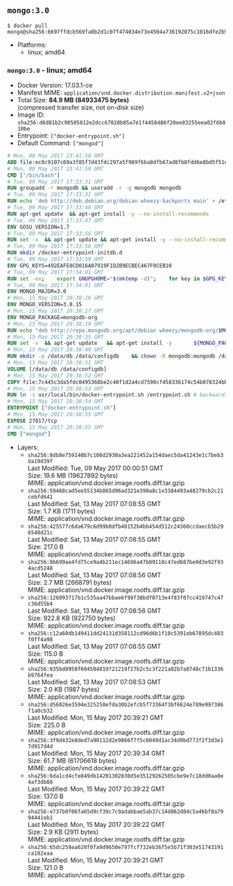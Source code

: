 ## `mongo:3.0`

```console
$ docker pull mongo@sha256:6697ffdcb569fa0b2d1c07f474034e73e4504a736192075c1016dfe2b52a1a4c
```

-	Platforms:
	-	linux; amd64

### `mongo:3.0` - linux; amd64

-	Docker Version: 17.03.1-ce
-	Manifest MIME: `application/vnd.docker.distribution.manifest.v2+json`
-	Total Size: **84.9 MB (84933475 bytes)**  
	(compressed transfer size, not on-disk size)
-	Image ID: `sha256:d6d81b2c90505812e2dcc67028b05a7e1f4450486f20ee83255eea02f6b010be`
-	Entrypoint: `["docker-entrypoint.sh"]`
-	Default Command: `["mongod"]`

```dockerfile
# Mon, 08 May 2017 23:41:58 GMT
ADD file:ec0c9107c69a3f85f7d43fdc297a5f989f6ba8dfb67ad8fb8fdd6e8bd5f51e08 in / 
# Mon, 08 May 2017 23:41:59 GMT
CMD ["/bin/bash"]
# Tue, 09 May 2017 17:33:31 GMT
RUN groupadd -r mongodb && useradd -r -g mongodb mongodb
# Tue, 09 May 2017 17:33:32 GMT
RUN echo 'deb http://deb.debian.org/debian wheezy-backports main' > /etc/apt/sources.list.d/backports.list
# Tue, 09 May 2017 17:33:46 GMT
RUN apt-get update 	&& apt-get install -y --no-install-recommends 		ca-certificates 		jq 		numactl 		procps 	&& rm -rf /var/lib/apt/lists/*
# Tue, 09 May 2017 17:33:47 GMT
ENV GOSU_VERSION=1.7
# Tue, 09 May 2017 17:33:56 GMT
RUN set -x 	&& apt-get update && apt-get install -y --no-install-recommends wget && rm -rf /var/lib/apt/lists/* 	&& wget -O /usr/local/bin/gosu "https://github.com/tianon/gosu/releases/download/$GOSU_VERSION/gosu-$(dpkg --print-architecture)" 	&& wget -O /usr/local/bin/gosu.asc "https://github.com/tianon/gosu/releases/download/$GOSU_VERSION/gosu-$(dpkg --print-architecture).asc" 	&& export GNUPGHOME="$(mktemp -d)" 	&& gpg --keyserver ha.pool.sks-keyservers.net --recv-keys B42F6819007F00F88E364FD4036A9C25BF357DD4 	&& gpg --batch --verify /usr/local/bin/gosu.asc /usr/local/bin/gosu 	&& rm -r "$GNUPGHOME" /usr/local/bin/gosu.asc 	&& chmod +x /usr/local/bin/gosu 	&& gosu nobody true 	&& apt-get purge -y --auto-remove wget
# Tue, 09 May 2017 17:33:58 GMT
RUN mkdir /docker-entrypoint-initdb.d
# Tue, 09 May 2017 17:33:59 GMT
ENV GPG_KEYS=492EAFE8CD016A07919F1D2B9ECBEC467F0CEB10
# Tue, 09 May 2017 17:34:01 GMT
RUN set -ex; 	export GNUPGHOME="$(mktemp -d)"; 	for key in $GPG_KEYS; do 		gpg --keyserver ha.pool.sks-keyservers.net --recv-keys "$key"; 	done; 	gpg --export $GPG_KEYS > /etc/apt/trusted.gpg.d/mongodb.gpg; 	rm -r "$GNUPGHOME"; 	apt-key list
# Tue, 09 May 2017 17:34:01 GMT
ENV MONGO_MAJOR=3.0
# Mon, 15 May 2017 20:38:16 GMT
ENV MONGO_VERSION=3.0.15
# Mon, 15 May 2017 20:38:17 GMT
ENV MONGO_PACKAGE=mongodb-org
# Mon, 15 May 2017 20:38:19 GMT
RUN echo "deb http://repo.mongodb.org/apt/debian wheezy/mongodb-org/$MONGO_MAJOR main" > /etc/apt/sources.list.d/mongodb-org.list
# Mon, 15 May 2017 20:38:35 GMT
RUN set -x 	&& apt-get update 	&& apt-get install -y 		${MONGO_PACKAGE}=$MONGO_VERSION 		${MONGO_PACKAGE}-server=$MONGO_VERSION 		${MONGO_PACKAGE}-shell=$MONGO_VERSION 		${MONGO_PACKAGE}-mongos=$MONGO_VERSION 		${MONGO_PACKAGE}-tools=$MONGO_VERSION 	&& rm -rf /var/lib/apt/lists/* 	&& rm -rf /var/lib/mongodb 	&& mv /etc/mongod.conf /etc/mongod.conf.orig
# Mon, 15 May 2017 20:38:49 GMT
RUN mkdir -p /data/db /data/configdb 	&& chown -R mongodb:mongodb /data/db /data/configdb
# Mon, 15 May 2017 20:38:51 GMT
VOLUME [/data/db /data/configdb]
# Mon, 15 May 2017 20:38:52 GMT
COPY file:7c445c3da5fdc0495368be2c40f1d2a4cd7590cf458336174c54b078324bb71f in /usr/local/bin/ 
# Mon, 15 May 2017 20:38:53 GMT
RUN ln -s usr/local/bin/docker-entrypoint.sh /entrypoint.sh # backwards compat
# Mon, 15 May 2017 20:38:54 GMT
ENTRYPOINT ["docker-entrypoint.sh"]
# Mon, 15 May 2017 20:38:55 GMT
EXPOSE 27017/tcp
# Mon, 15 May 2017 20:38:55 GMT
CMD ["mongod"]
```

-	Layers:
	-	`sha256:8db8e759140b7c108d2930a3ea221452a154daec5da41243e1c7beb3da19d39f`  
		Last Modified: Tue, 09 May 2017 00:00:51 GMT  
		Size: 19.6 MB (19627892 bytes)  
		MIME: application/vnd.docker.image.rootfs.diff.tar.gzip
	-	`sha256:59468cad5ee55134b865d96ad321e390a8c1e3384493a48279cb2c21cebfd641`  
		Last Modified: Sat, 13 May 2017 07:08:55 GMT  
		Size: 1.7 KB (1711 bytes)  
		MIME: application/vnd.docker.image.rootfs.diff.tar.gzip
	-	`sha256:425577c6da679c6d99b0dfb40152b4bb454d512c24360ccdaecb5b296548d21c`  
		Last Modified: Sat, 13 May 2017 07:08:55 GMT  
		Size: 217.0 B  
		MIME: application/vnd.docker.image.rootfs.diff.tar.gzip
	-	`sha256:8b699ae4fd75ce9a4b211ec14696a47b89118c47ed687be0d3e92f934acd5248`  
		Last Modified: Sat, 13 May 2017 07:08:56 GMT  
		Size: 2.7 MB (2668791 bytes)  
		MIME: application/vnd.docker.image.rootfs.diff.tar.gzip
	-	`sha256:126093717b1c535aa47bbae6f99f38bdf0713e4f83f07cc419747c47c36d55b4`  
		Last Modified: Sat, 13 May 2017 07:08:56 GMT  
		Size: 922.8 KB (922750 bytes)  
		MIME: application/vnd.docker.image.rootfs.diff.tar.gzip
	-	`sha256:c12a60db149411dd24131d358112cd96d6b1f10c5391eb67895dc403f0ff4a98`  
		Last Modified: Sat, 13 May 2017 07:08:55 GMT  
		Size: 115.0 B  
		MIME: application/vnd.docker.image.rootfs.diff.tar.gzip
	-	`sha256:035bd8958f604504819721219f27b2c5c3f221a02b7a0748c71b1336b9764fea`  
		Last Modified: Sat, 13 May 2017 07:08:53 GMT  
		Size: 2.0 KB (1987 bytes)  
		MIME: application/vnd.docker.image.rootfs.diff.tar.gzip
	-	`sha256:d56026e3594e325258efda30b2efcb5f73364f3bf6624e789e997386f1a0cb32`  
		Last Modified: Mon, 15 May 2017 20:39:21 GMT  
		Size: 225.0 B  
		MIME: application/vnd.docker.image.rootfs.diff.tar.gzip
	-	`sha256:3f9d432e8ded7a90112d2e9866f7f5c6049d1ac34d9bd773f2f3d3e17d917d4d`  
		Last Modified: Mon, 15 May 2017 20:39:34 GMT  
		Size: 61.7 MB (61706618 bytes)  
		MIME: application/vnd.docker.image.rootfs.diff.tar.gzip
	-	`sha256:6da1cd4cfe849db14201302830d5e35129262505cbe9e7c18dd0aa0e4af3db88`  
		Last Modified: Mon, 15 May 2017 20:39:22 GMT  
		Size: 137.0 B  
		MIME: application/vnd.docker.image.rootfs.diff.tar.gzip
	-	`sha256:e737b0f06fa65d9cf39c7c9adabbae5ab37c14d062d84c5a46bf8a7994441eb1`  
		Last Modified: Mon, 15 May 2017 20:39:22 GMT  
		Size: 2.9 KB (2911 bytes)  
		MIME: application/vnd.docker.image.rootfs.diff.tar.gzip
	-	`sha256:65dc259aa620f0fa9d9650e797fcf732eb36f5e5b71f303e51743191ca182eaa`  
		Last Modified: Mon, 15 May 2017 20:39:21 GMT  
		Size: 121.0 B  
		MIME: application/vnd.docker.image.rootfs.diff.tar.gzip
